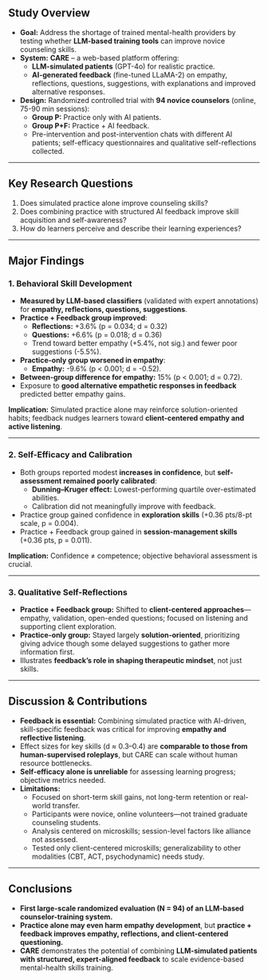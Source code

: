 ## **Study Overview**

- **Goal:** Address the shortage of trained mental-health providers by testing whether **LLM-based training tools** can improve novice counseling skills.
- **System:** **CARE** – a web-based platform offering:
  - **LLM-simulated patients** (GPT-4o) for realistic practice.
  - **AI-generated feedback** (fine-tuned LLaMA-2) on empathy, reflections, questions, suggestions, with explanations and improved alternative responses.
- **Design:** Randomized controlled trial with **94 novice counselors** (online, 75-90 min sessions):
  - **Group P:** Practice only with AI patients.
  - **Group P+F:** Practice + AI feedback.
  - Pre-intervention and post-intervention chats with different AI patients; self-efficacy questionnaires and qualitative self-reflections collected.

------

## **Key Research Questions**

1. Does simulated practice alone improve counseling skills?
2. Does combining practice with structured AI feedback improve skill acquisition and self-awareness?
3. How do learners perceive and describe their learning experiences?

------

## **Major Findings**

### **1. Behavioral Skill Development**

- **Measured by LLM-based classifiers** (validated with expert annotations) for **empathy, reflections, questions, suggestions**.
- **Practice + Feedback group improved**:
  - **Reflections:** +3.6% (p = 0.034; d = 0.32)
  - **Questions:** +6.6% (p = 0.018; d = 0.36)
  - Trend toward better empathy (+5.4%, not sig.) and fewer poor suggestions (-5.5%).
- **Practice-only group worsened in empathy**:
  - **Empathy:** -9.6% (p < 0.001; d = -0.52).
- **Between-group difference for empathy:** 15% (p < 0.001; d = 0.72).
- Exposure to **good alternative empathetic responses in feedback** predicted better empathy gains.

**Implication:** Simulated practice alone may reinforce solution-oriented habits; feedback nudges learners toward **client-centered empathy and active listening**.

------

### **2. Self-Efficacy and Calibration**

- Both groups reported modest **increases in confidence**, but **self-assessment remained poorly calibrated**:
  - **Dunning–Kruger effect:** Lowest-performing quartile over-estimated abilities.
  - Calibration did not meaningfully improve with feedback.
- Practice group gained confidence in **exploration skills** (+0.36 pts/8-pt scale, p = 0.004).
- Practice + Feedback group gained in **session-management skills** (+0.36 pts, p = 0.011).

**Implication:** Confidence ≠ competence; objective behavioral assessment is crucial.

------

### **3. Qualitative Self-Reflections**

- **Practice + Feedback group:** Shifted to **client-centered approaches**—empathy, validation, open-ended questions; focused on listening and supporting client exploration.
- **Practice-only group:** Stayed largely **solution-oriented**, prioritizing giving advice though some delayed suggestions to gather more information first.
- Illustrates **feedback’s role in shaping therapeutic mindset**, not just skills.

------

## **Discussion & Contributions**

- **Feedback is essential:** Combining simulated practice with AI-driven, skill-specific feedback was critical for improving **empathy and reflective listening**.
- Effect sizes for key skills (d ≈ 0.3–0.4) are **comparable to those from human-supervised roleplays**, but CARE can scale without human resource bottlenecks.
- **Self-efficacy alone is unreliable** for assessing learning progress; objective metrics needed.
- **Limitations:**
  - Focused on short-term skill gains, not long-term retention or real-world transfer.
  - Participants were novice, online volunteers—not trained graduate counseling students.
  - Analysis centered on microskills; session-level factors like alliance not assessed.
  - Tested only client-centered microskills; generalizability to other modalities (CBT, ACT, psychodynamic) needs study.

------

## **Conclusions**

- **First large-scale randomized evaluation (N = 94) of an LLM-based counselor-training system.**
- **Practice alone may even harm empathy development**, but **practice + feedback improves empathy, reflections, and client-centered questioning.**
- **CARE** demonstrates the potential of combining **LLM-simulated patients with structured, expert-aligned feedback** to scale evidence-based mental-health skills training.